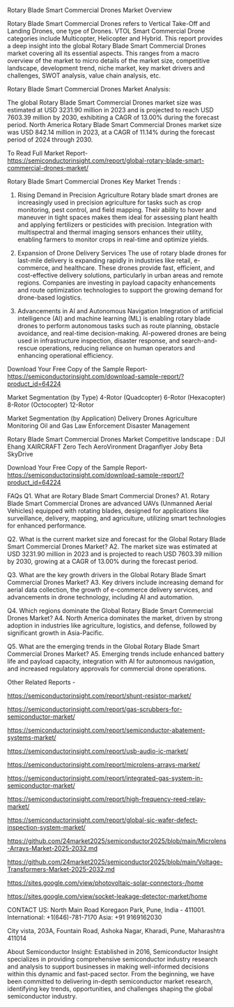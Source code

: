 Rotary Blade Smart Commercial Drones Market Overview

Rotary Blade Smart Commercial Drones refers to Vertical Take-Off and Landing Drones, one type of Drones. VTOL Smart Commercial Drone categories include Multicopter, Helicopter and Hybrid. This report provides a deep insight into the global Rotary Blade Smart Commercial Drones market covering all its essential aspects. This ranges from a macro overview of the market to micro details of the market size, competitive landscape, development trend, niche market, key market drivers and challenges, SWOT analysis, value chain analysis, etc.

Rotary Blade Smart Commercial Drones Market Analysis:

The global Rotary Blade Smart Commercial Drones market size was estimated at USD 3231.90 million in 2023 and is projected to reach USD 7603.39 million by 2030, exhibiting a CAGR of 13.00% during the forecast period. North America Rotary Blade Smart Commercial Drones market size was USD 842.14 million in 2023, at a CAGR of 11.14% during the forecast period of 2024 through 2030.

To Read Full Market Report-
https://semiconductorinsight.com/report/global-rotary-blade-smart-commercial-drones-market/

Rotary Blade Smart Commercial Drones Key Market Trends :
1. Rising Demand in Precision Agriculture
Rotary blade smart drones are increasingly used in precision agriculture for tasks such as crop monitoring, pest control, and field mapping. Their ability to hover and maneuver in tight spaces makes them ideal for assessing plant health and applying fertilizers or pesticides with precision.
Integration with multispectral and thermal imaging sensors enhances their utility, enabling farmers to monitor crops in real-time and optimize yields.

2. Expansion of Drone Delivery Services
The use of rotary blade drones for last-mile delivery is expanding rapidly in industries like retail, e-commerce, and healthcare. These drones provide fast, efficient, and cost-effective delivery solutions, particularly in urban areas and remote regions.
Companies are investing in payload capacity enhancements and route optimization technologies to support the growing demand for drone-based logistics.

3. Advancements in AI and Autonomous Navigation
Integration of artificial intelligence (AI) and machine learning (ML) is enabling rotary blade drones to perform autonomous tasks such as route planning, obstacle avoidance, and real-time decision-making.
AI-powered drones are being used in infrastructure inspection, disaster response, and search-and-rescue operations, reducing reliance on human operators and enhancing operational efficiency.

Download Your Free Copy of the Sample Report-
https://semiconductorinsight.com/download-sample-report/?product_id=64224

Market Segmentation (by Type)
4-Rotor (Quadcopter)
6-Rotor (Hexacopter)
8-Rotor (Octocopter)
12-Rotor

Market Segmentation (by Application)
Delivery Drones
Agriculture Monitoring
Oil and Gas
Law Enforcement
Disaster Management

Rotary Blade Smart Commercial Drones Market Competitive landscape :
DJI
Ehang
XAIRCRAFT
Zero Tech
AeroVironment
Draganflyer
Joby
Beta
SkyDrive

Download Your Free Copy of the Sample Report-
https://semiconductorinsight.com/download-sample-report/?product_id=64224

FAQs
Q1. What are Rotary Blade Smart Commercial Drones?
A1. Rotary Blade Smart Commercial Drones are advanced UAVs (Unmanned Aerial Vehicles) equipped with rotating blades, designed for applications like surveillance, delivery, mapping, and agriculture, utilizing smart technologies for enhanced performance.

Q2. What is the current market size and forecast for the Global Rotary Blade Smart Commercial Drones Market?
A2. The market size was estimated at USD 3231.90 million in 2023 and is projected to reach USD 7603.39 million by 2030, growing at a CAGR of 13.00% during the forecast period.

Q3. What are the key growth drivers in the Global Rotary Blade Smart Commercial Drones Market?
A3. Key drivers include increasing demand for aerial data collection, the growth of e-commerce delivery services, and advancements in drone technology, including AI and automation.

Q4. Which regions dominate the Global Rotary Blade Smart Commercial Drones Market?
A4. North America dominates the market, driven by strong adoption in industries like agriculture, logistics, and defense, followed by significant growth in Asia-Pacific.

Q5. What are the emerging trends in the Global Rotary Blade Smart Commercial Drones Market?
A5. Emerging trends include enhanced battery life and payload capacity, integration with AI for autonomous navigation, and increased regulatory approvals for commercial drone operations.

Other Related Reports -

https://semiconductorinsight.com/report/shunt-resistor-market/

https://semiconductorinsight.com/report/gas-scrubbers-for-semiconductor-market/

https://semiconductorinsight.com/report/semiconductor-abatement-systems-market/

https://semiconductorinsight.com/report/usb-audio-ic-market/

https://semiconductorinsight.com/report/microlens-arrays-market/

https://semiconductorinsight.com/report/integrated-gas-system-in-semiconductor-market/

https://semiconductorinsight.com/report/high-frequency-reed-relay-market/

https://semiconductorinsight.com/report/global-sic-wafer-defect-inspection-system-market/

https://github.com/24market2025/semiconductor2025/blob/main/Microlens-Arrays-Market-2025-2032.md

https://github.com/24market2025/semiconductor2025/blob/main/Voltage-Transformers-Market-2025-2032.md

https://sites.google.com/view/photovoltaic-solar-connectors-/home

https://sites.google.com/view/socket-leakage-detector-market/home

CONTACT US:
North Main Road Koregaon Park, Pune, India - 411001.
International: +1(646)-781-7170
Asia: +91 9169162030

City vista, 203A, Fountain Road, Ashoka Nagar, Kharadi, Pune, Maharashtra 411014

About Semiconductor Insight:
Established in 2016, Semiconductor Insight specializes in providing comprehensive semiconductor industry research and analysis to support businesses in making well-informed decisions within this dynamic and fast-paced sector. From the beginning, we have been committed to delivering in-depth semiconductor market research, identifying key trends, opportunities, and challenges shaping the global semiconductor industry.
